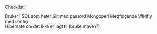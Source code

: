 Checklist:

Bruker i SQL som heter Slit med passord Mongoper! 
Medfølgende WIldfly med config  
Hibernate om det ikke er lagt til (bruke maven?)  
